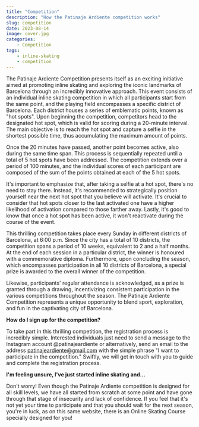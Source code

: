 ```yaml
---
title: "Competition"
description: "How the Patinaje Ardiente competition works"
slug: competition
date: 2023-08-14
image: cover.jpg
categories:
    - Competition
tags:
    - inline-skating
    - competition
---
```


The Patinaje Ardiente Competition presents itself as an exciting initiative aimed at promoting inline skating and exploring the iconic landmarks of Barcelona through an incredibly innovative approach. This event consists of an individual inline skating competition in which all participants start from the same point, and the playing field encompasses a specific district of Barcelona. Each district houses a series of emblematic points, known as "hot spots". Upon beginning the competition, competitors head to the designated hot spot, which is valid for scoring during a 20-minute interval. The main objective is to reach the hot spot and capture a selfie in the shortest possible time, thus accumulating the maximum amount of points.

Once the 20 minutes have passed, another point becomes active, also during the same time span. This process is sequentially repeated until a total of 5 hot spots have been addressed. The competition extends over a period of 100 minutes, and the individual scores of each participant are composed of the sum of the points obtained at each of the 5 hot spots.

It's important to emphasize that, after taking a selfie at a hot spot, there's no need to stay there. Instead, it's recommended to strategically position yourself near the next hot spot that you believe will activate. It's crucial to consider that hot spots closer to the last activated one have a higher likelihood of activation compared to those farther away. Lastly, it's good to know that once a hot spot has been active, it won't reactivate during the course of the event.

This thrilling competition takes place every Sunday in different districts of Barcelona, at 6:00 p.m. Since the city has a total of 10 districts, the competition spans a period of 10 weeks, equivalent to 2 and a half months. At the end of each session in a particular district, the winner is honoured with a commemorative diploma. Furthermore, upon concluding the season, which encompasses participation in all 10 districts of Barcelona, a special prize is awarded to the overall winner of the competition.

Likewise, participants' regular attendance is acknowledged, as a prize is granted through a drawing, incentivizing consistent participation in the various competitions throughout the season. The Patinaje Ardiente Competition represents a unique opportunity to blend sport, exploration, and fun in the captivating city of Barcelona.


**How do I sign up for the competition?** 

To take part in this thrilling competition, the registration process is incredibly simple. Interested individuals just need to send a message to the Instagram account @patinajeardiente or alternatively, send an email to the address <patinajeardiente@gmail.com> with the simple phrase "I want to participate in the competition." Swiftly, we will get in touch with you to guide and complete the registration process.

**I'm feeling unsure, I've just started inline skating and...**

Don't worry! Even though the Patinaje Ardiente competition is designed for all skill levels, we have all started from scratch at some point and have gone through that stage of insecurity and lack of confidence. If you feel that it's not yet your time to participate and that you should wait for the next season, you're in luck, as on this same website, there is an Online Skating Course specially designed for you!
